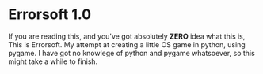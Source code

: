 
# Errorsoft 1.0

If you are reading this, and you've got absolutely **ZERO** idea what this is,
This is Errorsoft. My attempt at creating a little OS game in python, using pygame.
I have got no knowlege of python and pygame whatsoever, so this might take a while to finish.

